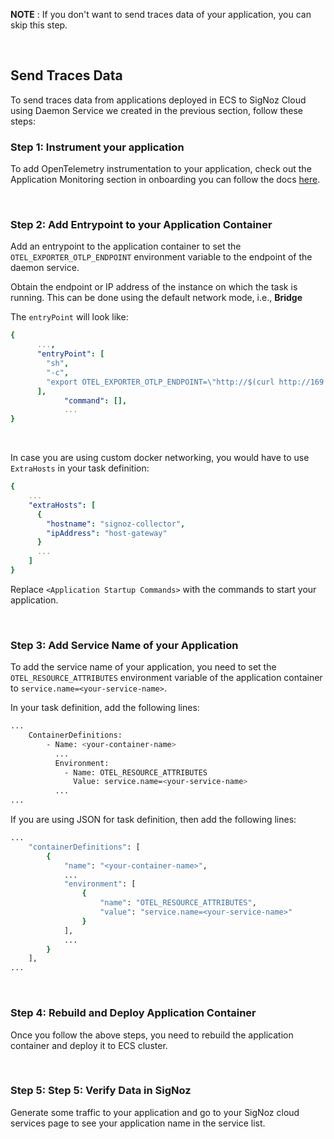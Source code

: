 **NOTE** : If you don't want to send traces data of your application, you can skip this step.

&nbsp;

## Send Traces Data

To send traces data from applications deployed in ECS to SigNoz Cloud using Daemon Service we created in the previous section, follow these steps:

### Step 1: Instrument your application
To add OpenTelemetry instrumentation to your application, check out the Application Monitoring section in onboarding you can follow the docs [here](https://signoz.io/docs/instrumentation/).

&nbsp;

### Step 2: Add Entrypoint to your Application Container

Add an entrypoint to the application container to set the `OTEL_EXPORTER_OTLP_ENDPOINT` environment variable to the endpoint of the daemon service. 

Obtain the endpoint or IP address of the instance on which the task is running. This can be done using the default network mode, i.e., **Bridge**

The `entryPoint` will look like:

```yaml
{
      ...,
      "entryPoint": [
        "sh",
        "-c",
        "export OTEL_EXPORTER_OTLP_ENDPOINT=\"http://$(curl http://169.254.169.254/latest/meta-data/local-ipv4):4317\"; <Application Startup Commands>"
      ],
            "command": [],
            ...
}
```

&nbsp;

In case you are using custom docker networking, you would have to use `ExtraHosts` in your task definition:

```yaml
{
    ...
    "extraHosts": [
      {
        "hostname": "signoz-collector",
        "ipAddress": "host-gateway"
      }
      ...
    ]
}
```

Replace `<Application Startup Commands>` with the commands to start your application.

&nbsp;


### Step 3: Add Service Name of your Application

To add the service name of your application, you need to set the `OTEL_RESOURCE_ATTRIBUTES` environment variable of the application container to `service.name=<your-service-name>`.

In your task definition, add the following lines: 

```bash
...
    ContainerDefinitions:
        - Name: <your-container-name>
          ...
          Environment:
            - Name: OTEL_RESOURCE_ATTRIBUTES
              Value: service.name=<your-service-name>
          ...
...
```

If you are using JSON for task definition, then add the following lines:

```bash
...
    "containerDefinitions": [
        {
            "name": "<your-container-name>",
            ...
            "environment": [
                {
                    "name": "OTEL_RESOURCE_ATTRIBUTES",
                    "value": "service.name=<your-service-name>"
                }
            ],
            ...
        }
    ],
...

```

&nbsp;

### Step 4: Rebuild and Deploy Application Container

Once you follow the above steps, you need to rebuild the application container and deploy it to ECS cluster.

&nbsp;

### Step 5: Step 5: Verify Data in SigNoz

Generate some traffic to your application and go to your SigNoz cloud services page to see your application name in the service list.
